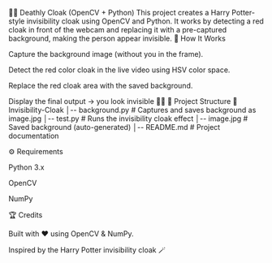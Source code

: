 🧙‍♂️ Deathly Cloak (OpenCV + Python)
This project creates a Harry Potter-style invisibility cloak using OpenCV and Python.
It works by detecting a red cloak in front of the webcam and replacing it with a pre-captured background, making the person appear invisible.
🚀 How It Works

Capture the background image (without you in the frame).

Detect the red color cloak in the live video using HSV color space.

Replace the red cloak area with the saved background.

Display the final output → you look invisible 🎥✨
📂 Project Structure
📁 Invisibility-Cloak
│-- background.py   # Captures and saves background as image.jpg
│-- test.py         # Runs the invisibility cloak effect
│-- image.jpg       # Saved background (auto-generated)
│-- README.md       # Project documentation

⚙️ Requirements

Python 3.x

OpenCV

NumPy

🏆 Credits

Built with ❤️ using OpenCV & NumPy.

Inspired by the Harry Potter invisibility cloak 🪄
